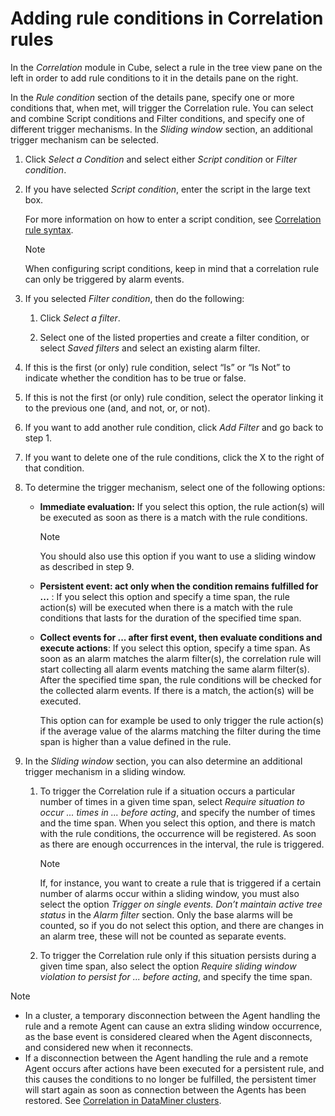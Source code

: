 # Adding rule conditions in Correlation rules

In the *Correlation* module in Cube, select a rule in the tree view pane on the left in order to add rule conditions to it in the details pane on the right.

In the *Rule condition* section of the details pane, specify one or more conditions that, when met, will trigger the Correlation rule. You can select and combine Script conditions and Filter conditions, and specify one of different trigger mechanisms. In the *Sliding window* section, an additional trigger mechanism can be selected.

1. Click *Select a Condition* and select either *Script condition* or *Filter condition*.

2. If you have selected *Script condition*, enter the script in the large text box.

    For more information on how to enter a script condition, see [Correlation rule syntax](Correlation_rule_syntax.md).

    > [!NOTE]
    > When configuring script conditions, keep in mind that a correlation rule can only be triggered by alarm events.

3. If you selected *Filter condition*, then do the following:

    1. Click *Select a filter*.

    2. Select one of the listed properties and create a filter condition, or select *Saved filters* and select an existing alarm filter.

4. If this is the first (or only) rule condition, select “Is” or “Is Not” to indicate whether the condition has to be true or false.

5. If this is not the first (or only) rule condition, select the operator linking it to the previous one (and, and not, or, or not).

6. If you want to add another rule condition, click *Add Filter* and go back to step 1.

7. If you want to delete one of the rule conditions, click the X to the right of that condition.

8. To determine the trigger mechanism, select one of the following options:

    - **Immediate evaluation:** If you select this option, the rule action(s) will be executed as soon as there is a match with the rule conditions.

        > [!NOTE]
        > You should also use this option if you want to use a sliding window as described in step 9.

    - **Persistent event: act only when the condition remains fulfilled for ...** : If you select this option and specify a time span, the rule action(s) will be executed when there is a match with the rule conditions that lasts for the duration of the specified time span.

    - **Collect events for ... after first event, then evaluate conditions and execute actions**: If you select this option, specify a time span. As soon as an alarm matches the alarm filter(s), the correlation rule will start collecting all alarm events matching the same alarm filter(s). After the specified time span, the rule conditions will be checked for the collected alarm events. If there is a match, the action(s) will be executed.

        This option can for example be used to only trigger the rule action(s) if the average value of the alarms matching the filter during the time span is higher than a value defined in the rule.

9. In the *Sliding window* section, you can also determine an additional trigger mechanism in a sliding window.

    1. To trigger the Correlation rule if a situation occurs a particular number of times in a given time span, select *Require situation to occur ... times in ... before acting*, and specify the number of times and the time span. When you select this option, and there is match with the rule conditions, the occurrence will be registered. As soon as there are enough occurrences in the interval, the rule is triggered.

        > [!NOTE]
        > If, for instance, you want to create a rule that is triggered if a certain number of alarms occur within a sliding window, you must also select the option *Trigger on single events. Don’t maintain active tree status* in the *Alarm filter* section. Only the base alarms will be counted, so if you do not select this option, and there are changes in an alarm tree, these will not be counted as separate events.

    2. To trigger the Correlation rule only if this situation persists during a given time span, also select the option *Require sliding window violation to persist for ... before acting*, and specify the time span.

> [!NOTE]
> -  In a cluster, a temporary disconnection between the Agent handling the rule and a remote Agent can cause an extra sliding window occurrence, as the base event is considered cleared when the Agent disconnects, and considered new when it reconnects.
> -  If a disconnection between the Agent handling the rule and a remote Agent occurs after actions have been executed for a persistent rule, and this causes the conditions to no longer be fulfilled, the persistent timer will start again as soon as connection between the Agents has been restored. See [Correlation in DataMiner clusters](About_DMS_Correlation.md#correlation-in-dataminer-clusters).
>
